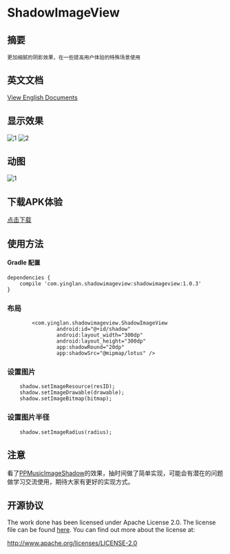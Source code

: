 # ShadowImageView
## 摘要
    更加细腻的阴影效果，在一些提高用户体验的特殊场景使用

## 英文文档
[View English Documents](https://github.com/yingLanNull/ShadowImageView)

## 显示效果
![1](https://github.com/yingLanNull/ShadowImageView/blob/master/show/shadow1.png)
![2](https://github.com/yingLanNull/ShadowImageView/blob/master/show/shadow2.png)

## 动图
![1](https://github.com/yingLanNull/ShadowImageView/blob/master/show/shadow.gif)

## 下载APK体验
[点击下载](https://github.com/yingLanNull/ShadowImageView/blob/master/show/app-debug.apk)

## 使用方法

#### Gradle 配置
```
dependencies {
    compile 'com.yinglan.shadowimageview:shadowimageview:1.0.3'
}
```

### 布局

```
	    <com.yinglan.shadowimageview.ShadowImageView
	            android:id="@+id/shadow"
                android:layout_width="300dp"
                android:layout_height="300dp"
                app:shadowRound="20dp"
                app:shadowSrc="@mipmap/lotus" />

```

### 设置图片
```
    shadow.setImageResource(resID);
    shadow.setImageDrawable(drawable); 
    shadow.setImageBitmap(bitmap);
```

### 设置图片半径
```
    shadow.setImageRadius(radius);
```

## 注意

看了[PPMusicImageShadow](https://github.com/PierrePerrin/PPMusicImageShadow)的效果，抽时间做了简单实现，可能会有潜在的问题做学习交流使用，期待大家有更好的实现方式。


## 开源协议
The work done has been licensed under Apache License 2.0. The license file can be found
[here](LICENSE). You can find out more about the license at:

http://www.apache.org/licenses/LICENSE-2.0